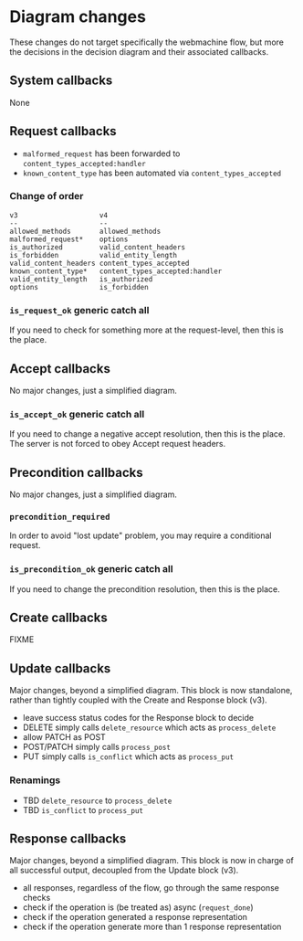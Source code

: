 # Diagram changes

These changes do not target specifically the webmachine flow, but more the decisions in the decision diagram and their associated callbacks.


## System callbacks

None



## Request callbacks

* `malformed_request` has been forwarded to `content_types_accepted:handler`
* `known_content_type` has been automated via `content_types_accepted`

### Change of order

```
v3                    v4
--                    --
allowed_methods       allowed_methods
malformed_request*    options
is_authorized         valid_content_headers
is_forbidden          valid_entity_length
valid_content_headers content_types_accepted
known_content_type*   content_types_accepted:handler
valid_entity_length   is_authorized
options               is_forbidden
```

### `is_request_ok` generic catch all

If you need to check for something more at the request-level, then this is the place.



## Accept callbacks

No major changes, just a simplified diagram.


### `is_accept_ok` generic catch all

If you need to change a negative accept resolution, then this is the place. The server is not forced to obey Accept request headers.



## Precondition callbacks

No major changes, just a simplified diagram.

### `precondition_required`

In order to avoid "lost update" problem, you may require a conditional request.

### `is_precondition_ok` generic catch all

If you need to change the precondition resolution, then this is the place.



## Create callbacks

FIXME


## Update callbacks

Major changes, beyond a simplified diagram. This block is now standalone, rather than tightly coupled with the Create and Response block (v3).

* leave success status codes for the Response block to decide
* DELETE simply calls `delete_resource` which acts as `process_delete`
* allow PATCH as POST
* POST/PATCH simply calls `process_post`
* PUT simply calls `is_conflict` which acts as `process_put`

### Renamings

* TBD `delete_resource` to `process_delete`
* TBD `is_conflict` to `process_put`



## Response callbacks

Major changes, beyond a simplified diagram. This block is now in charge of all successful output, decoupled from the Update block (v3).

* all responses, regardless of the flow, go through the same response checks
* check if the operation is (be treated as) async (`request_done`)
* check if the operation generated a response representation
* check if the operation generate more than 1 response representation
